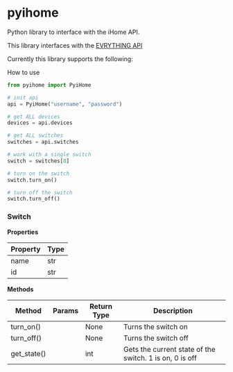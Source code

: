 # pyihome

Python library to interface with the iHome API.

This library interfaces with the [EVRYTHING API](https://developers.evrythng.com/reference)

Currently this library supports the following:

How to use

```python
from pyihome import PyiHome

# init api
api = PyiHome("username", "password")

# get ALL devices
devices = api.devices

# get ALL switches
switches = api.switches

# work with a single switch
switch = switches[0]

# turn on the switch
switch.turn_on()

# turn off the switch
switch.turn_off()
```

### Switch

**Properties**

| Property      | Type          |
| ------------- |:------------- |
| name          | str           |
| id            | str           |

**Methods**

| Method        | Params        | Return Type | Description                                             |
| ------------- | ------------- | ----------- | ------------------------------------------------------- |
| turn_on()     |               | None        | Turns the switch on                                     |
| turn_off()    |               | None        | Turns the switch off                                    |
| get_state()   |               | int         | Gets the current state of the switch. 1 is on, 0 is off |
